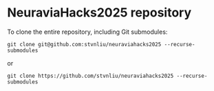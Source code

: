 # NeuraviaHacks2025 repository

To clone the entire repository, including Git submodules:
```
git clone git@github.com:stvnliu/neuraviahacks2025 --recurse-submodules
```
or
```
git clone https://github.com/stvnliu/neuraviahacks2025 --recurse-submodules
```
